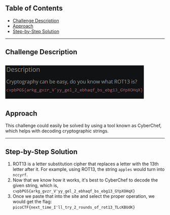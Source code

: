 ## Table of Contents
- [Challenge Description](#challenge-description)
- [Approach](#approach)
- [Step-by-Step Solution](#step-by-step-solution)

---

## Challenge Description
![](https://github.com/mushy2005/picoCTF/blob/main/Challenges/The%20Beginner's%20Guide%20to%20the%20picoGym/Section%202%20(CyberChef)/Mod%2026/images/Mod%2026.png)
---

## Approach
This challenge could easily be solved by using a tool known as CyberChef, which helps with decoding cryptographic strings.

---

## Step-by-Step Solution
1. ROT13 is a letter substitution cipher that replaces a letter with the 13th letter after it. For example, using ROT13, the string ``apples`` would turn into ``nccyrf``.
2. Now that we know how it works, it's best to CyberChef to decode the given string, which is, ``cvpbPGS{arkg_gvzr_V'yy_gel_2_ebhaqf_bs_ebg13_GYpXOHqX}``
3. Once we paste that into the site and select the proper operation, we would get the flag: ``picoCTF{next_time_I'll_try_2_rounds_of_rot13_TLcKBUdK}``


